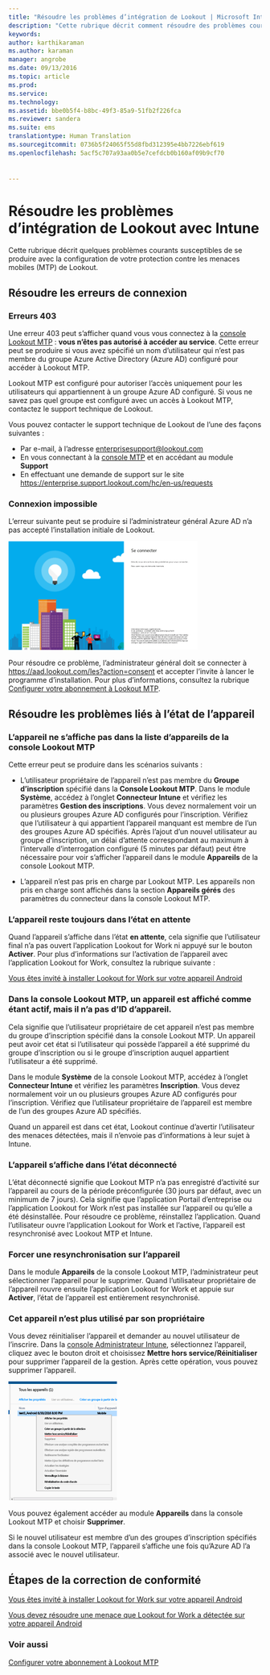 ```yaml
---
title: "Résoudre les problèmes d’intégration de Lookout | Microsoft Intune"
description: "Cette rubrique décrit comment résoudre des problèmes courants liés à l’intégration de Lookout"
keywords: 
author: karthikaraman
ms.author: karaman
manager: angrobe
ms.date: 09/13/2016
ms.topic: article
ms.prod: 
ms.service: 
ms.technology: 
ms.assetid: bbe0b5f4-b8bc-49f3-85a9-51fb2f226fca
ms.reviewer: sandera
ms.suite: ems
translationtype: Human Translation
ms.sourcegitcommit: 0736b5f24065f55d8fbd312395e4bb7226ebf619
ms.openlocfilehash: 5acf5c707a93aa0b5e7cefdcb0b160af09b9cf70


---
```


# Résoudre les problèmes d’intégration de Lookout avec Intune
Cette rubrique décrit quelques problèmes courants susceptibles de se produire avec la configuration de votre protection contre les menaces mobiles (MTP) de Lookout.
## Résoudre les erreurs de connexion
### Erreurs 403
Une erreur 403 peut s’afficher quand vous vous connectez à la [console Lookout MTP](https://aad.lookout.com) : **vous n’êtes pas autorisé à accéder au service**. Cette erreur peut se produire si vous avez spécifié un nom d’utilisateur qui n’est pas membre du groupe Azure Active Directory (Azure AD) configuré pour accéder à Lookout MTP.

Lookout MTP est configuré pour autoriser l’accès uniquement pour les utilisateurs qui appartiennent à un groupe Azure AD configuré. Si vous ne savez pas quel groupe est configuré avec un accès à Lookout MTP, contactez le support technique de Lookout.

Vous pouvez contacter le support technique de Lookout de l’une des façons suivantes :

* Par e-mail, à l’adresse enterprisesupport@lookout.com
* En vous connectant à la [console MTP](http://aad.lookout.com) et en accédant au module **Support**
* En effectuant une demande de support sur le site https://enterprise.support.lookout.com/hc/en-us/requests

### Connexion impossible
L’erreur suivante peut se produire si l’administrateur général Azure AD n’a pas accepté l’installation initiale de Lookout.

![Capture de l’écran de connexion à Lookout montrant l’échec de la connexion](../media/mtp/lookout-mtp-consent-not-accepted-error.png)

Pour résoudre ce problème, l’administrateur général doit se connecter à https://aad.lookout.com/les?action=consent et accepter l’invite à lancer le programme d’installation. Pour plus d’informations, consultez la rubrique [Configurer votre abonnement à Lookout MTP](set-up-your-subscription-with-lookout-mtp.md).

## Résoudre les problèmes liés à l’état de l’appareil

### L’appareil ne s’affiche pas dans la liste d’appareils de la console Lookout MTP

Cette erreur peut se produire dans les scénarios suivants :
* L’utilisateur propriétaire de l’appareil n’est pas membre du **Groupe d’inscription** spécifié dans la **Console Lookout MTP**.  Dans le module **Système**, accédez à l’onglet **Connecteur Intune** et vérifiez les paramètres **Gestion des inscriptions**.  Vous devez normalement voir un ou plusieurs groupes Azure AD configurés pour l’inscription.  Vérifiez que l’utilisateur à qui appartient l’appareil manquant est membre de l’un des groupes Azure AD spécifiés.  Après l’ajout d’un nouvel utilisateur au groupe d’inscription, un délai d’attente correspondant au maximum à l’intervalle d’interrogation configuré (5 minutes par défaut) peut être nécessaire pour voir s’afficher l’appareil dans le module **Appareils** de la console Lookout MTP.

* L’appareil n’est pas pris en charge par Lookout MTP.  Les appareils non pris en charge sont affichés dans la section **Appareils gérés** des paramètres du connecteur dans la console Lookout MTP.

### L’appareil reste toujours dans l’état **en attente**

Quand l’appareil s’affiche dans l’état **en attente**, cela signifie que l’utilisateur final n’a pas ouvert l’application Lookout for Work ni appuyé sur le bouton **Activer**. Pour plus d’informations sur l’activation de l’appareil avec l’application Lookout for Work, consultez la rubrique suivante :

[Vous êtes invité à installer Lookout for Work sur votre appareil Android ](http://docs.microsoft.com/intune/enduser/you-are-prompted-to-install-lookout-for-work-android)

### Dans la console Lookout MTP, un appareil est affiché comme étant actif, mais il n’a pas d’ID d’appareil.  
Cela signifie que l’utilisateur propriétaire de cet appareil n’est pas membre du groupe d’inscription spécifié dans la console Lookout MTP.   Un appareil peut avoir cet état si l’utilisateur qui possède l’appareil a été supprimé du groupe d’inscription ou si le groupe d’inscription auquel appartient l’utilisateur a été supprimé.

Dans le module **Système** de la console Lookout MTP, accédez à l’onglet **Connecteur Intune** et vérifiez les paramètres **Inscription**.  Vous devez normalement voir un ou plusieurs groupes Azure AD configurés pour l’inscription.  Vérifiez que l’utilisateur propriétaire de l’appareil est membre de l’un des groupes Azure AD spécifiés.  

Quand un appareil est dans cet état, Lookout continue d’avertir l’utilisateur des menaces détectées, mais il n’envoie pas d’informations à leur sujet à Intune.

### L’appareil s’affiche dans l’état déconnecté

L’état déconnecté signifie que Lookout MTP n’a pas enregistré d’activité sur l’appareil au cours de la période préconfigurée (30 jours par défaut, avec un minimum de 7 jours). Cela signifie que l’application Portail d’entreprise ou l’application Lookout for Work n’est pas installée sur l’appareil ou qu’elle a été désinstallée. Pour résoudre ce problème, réinstallez l’application. Quand l’utilisateur ouvre l’application Lookout for Work et l’active, l’appareil est resynchronisé avec Lookout MTP et Intune.    

### Forcer une resynchronisation sur l’appareil
Dans le module **Appareils** de la console Lookout MTP, l’administrateur peut sélectionner l’appareil pour le supprimer.   Quand l’utilisateur propriétaire de l’appareil rouvre ensuite l’application Lookout for Work et appuie sur **Activer**, l’état de l’appareil est entièrement resynchronisé.

### Cet appareil n’est plus utilisé par son propriétaire
Vous devez réinitialiser l’appareil et demander au nouvel utilisateur de l’inscrire.  Dans la [console Administrateur Intune](https://manage.microsoft.com), sélectionnez l’appareil, cliquez avec le bouton droit et choisissez **Mettre hors service/Réinitialiser** pour supprimer l’appareil de la gestion. Après cette opération, vous pouvez supprimer l’appareil.

![Capture d’écran du module Appareils de la console Administrateur Intune montrant l’option Mettre hors service/Réinitialiser](../media/mtp/mtp-retire-device-intune-console.png)

Vous pouvez également accéder au module **Appareils** dans la console Lookout MTP et choisir **Supprimer**.  

Si le nouvel utilisateur est membre d’un des groupes d’inscription spécifiés dans la console Lookout MTP, l’appareil s’affiche une fois qu’Azure AD l’a associé avec le nouvel utilisateur.

## Étapes de la correction de conformité
[Vous êtes invité à installer Lookout for Work sur votre appareil Android]( http://docs.microsoft.com/intune/enduser/you-are-prompted-to-install-lookout-for-work-android)

[Vous devez résoudre une menace que Lookout for Work a détectée sur votre appareil Android ](http://docs.microsoft.com/intune/enduser/you-need-to-resolve-a-threat-found-by-lookout-for-work-android)


### Voir aussi
[Configurer votre abonnement à Lookout MTP](https://docs.microsoft.com/en-us/intune/deploy-use/set-up-your-subscription-with-lookout-mtp)



<!--HONumber=Oct16_HO1-->


